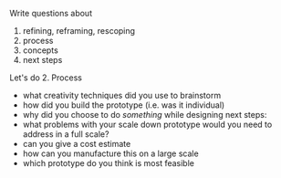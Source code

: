 Write questions about 
1. refining, reframing, rescoping
2. process
3. concepts
4. next steps

Let's do 2. Process 
- what creativity techniques did you use to brainstorm
- how did you build the prototype (i.e. was it individual)
- why did you choose to do _something_ while designing
next steps:
- what problems with your scale down prototype would you need to address in a full scale?
- can you give a cost estimate
- how can you manufacture this on a large scale
- which prototype do you think is most feasible